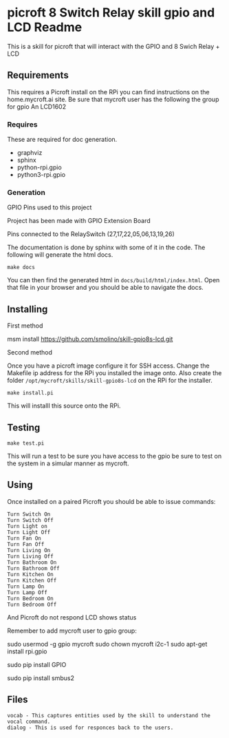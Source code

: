 # picroft 8 Switch Relay skill gpio and LCD Readme 

This is a skill for picroft that will interact with the GPIO and 8 Swich Relay + LCD

## Requirements

This requires a Picroft install on the RPi you can find instructions on the home.mycroft.ai site.
Be sure that mycroft user has the following the group for gpio
An LCD1602

### Requires

These are required for doc generation.

 - graphviz
 - sphinx
 - python-rpi.gpio
 - python3-rpi.gpio

### Generation

GPIO Pins used to this project

Project has been made with GPIO Extension Board

Pins connected to the RelaySwitch (27,17,22,05,06,13,19,26)

The documentation is done by sphinx with some of it in the code.  The following will generate the html docs.

```make docs```

You can then find the generated html in ```docs/build/html/index.html```.  Open that file in your browser and you should be able to navigate the docs.

## Installing
First method

msm install https://github.com/smolino/skill-gpio8s-lcd.git

Second method

Once you have a picroft image configure it for SSH access.  Change the Makefile ip address for the RPi you installed the image onto. Also create the folder ```/opt/mycroft/skills/skill-gpio8s-lcd``` on the RPi for the installer.

```make install.pi```

This will installl this source onto the RPi.

## Testing

```make test.pi```

This will run a test to be sure you have access to the gpio be sure to test on the system in a simular manner as mycroft.

## Using

Once installed on a paired Picroft you should be able to issue commands:

```
Turn Switch On
Turn Switch Off
Turn Light on
Turn Light Off
Turn Fan On
Turn Fan Off
Turn Living On
Turn Living Off
Turn Bathroom On
Turn Bathroom Off
Turn Kitchen On
Turn Kitchen Off
Turn Lamp On
Turn Lamp Off
Turn Bedroom On
Turn Bedroom Off
```

And Picroft do not respond 
LCD shows status

Remember to add mycroft user to gpio group:

sudo usermod -g gpio mycroft
sudo chown mycroft i2c-1
sudo apt-get install rpi.gpio

sudo pip install GPIO

sudo pip install smbus2

## Files

    vocab - This captures entities used by the skill to understand the vocal command.
    dialog - This is used for responces back to the users.

